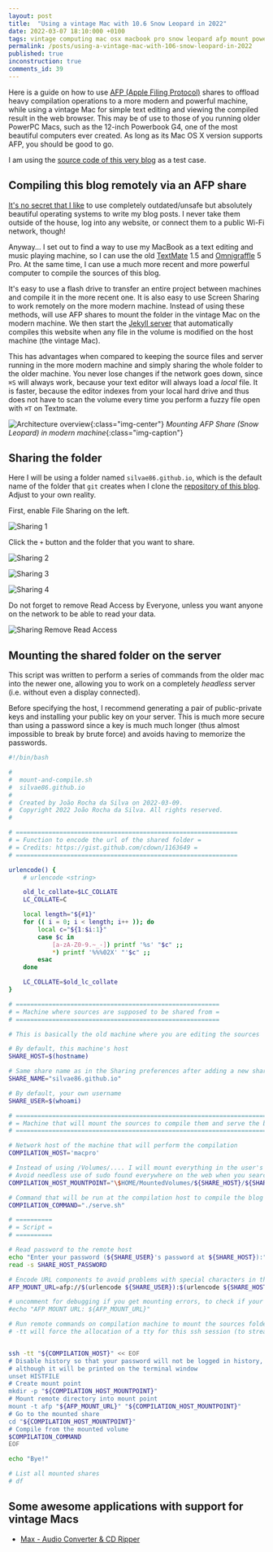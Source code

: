 ```yaml
---
layout: post
title:  "Using a vintage Mac with 10.6 Snow Leopard in 2022"
date: 2022-03-07 18:10:000 +0100
tags: vintage computing mac osx macbook pro snow leopard afp mount powerbook g4
permalink: /posts/using-a-vintage-mac-with-106-snow-leopard-in-2022
published: true
inconstruction: true
comments_id: 39
---
```


Here is a guide on how to use [AFP (Apple Filing Protocol)](https://en.wikipedia.org/wiki/Apple_Filing_Protocol) shares to offload heavy compilation operations to a more modern and powerful machine, while using a vintage Mac for simple text editing and viewing the compiled result in the web browser. This may be of use to those of you running older PowerPC Macs, such as the 12-inch Powerbook G4, one of the most beautiful computers ever created. As long as its Mac OS X version supports AFP, you should be good to go. 

I am using the [source code of this very blog](http://github.com/silvae86/silvae86.github.io) as a test case. 

## Compiling this blog remotely via an AFP share

[It's no secret that I like](/2022/03/10/review-my-mac-computers-since-2007-present/) to use completely outdated/unsafe but absolutely beautiful operating systems to write my blog posts. I never take them outside of the house, log into any website, or connect them to a public Wi-Fi network, though!

Anyway... I set out to find a way to use my MacBook as a text editing and music playing machine, so I can use the old [TextMate](https://macromates.com) 1.5 and [Omnigraffle](https://www.omnigroup.com/omnigraffle/) 5 Pro. At the same time, I can use a much more recent and more powerful computer to compile the sources of this blog.

It's easy to use a flash drive to transfer an entire project between machines and compile it in the more recent one. It is also easy to use Screen Sharing to work remotely on the more modern machine. Instead of using these methods, will use AFP shares to mount the folder in the vintage Mac on the modern machine. We then start the [Jekyll server](https://jekyllrb.com) that automatically compiles this website when any file in the volume is modified on the host machine (the vintage Mac).

This has advantages when compared to keeping the source files and server running in the more modern machine and simply sharing the whole folder to the older machine. You never lose changes if the network goes down, since `⌘S` will always work, because your text editor will always load a *local* file. It is faster, because the editor indexes from your local hard drive and thus does not have to scan the volume every time you perform a fuzzy file open with `⌘T` on Textmate.

![Architecture overview](/assets/images/post-images/2022-03-04-using-a-vintage-mac-with-106-snow-leopard-in-2022/MountAFPVolumesDiagram.png){:class="img-center"}
*Mounting AFP Share (Snow Leopard) in modern machine*{:class="img-caption"}

## Sharing the folder

Here I will be using a folder named `silvae86.github.io`, which is the default name of the folder that `git` creates when I clone the [repository of this blog](https://github.com/silvae86/silvae86.github.io). Adjust to your own reality.

First, enable File Sharing on the left. 

![Sharing 1](/assets/images/post-images/2022-03-04-using-a-vintage-mac-with-106-snow-leopard-in-2022/sharing_1.png)

Click the `+` button and the folder that you want to share.

![Sharing 2](/assets/images/post-images/2022-03-04-using-a-vintage-mac-with-106-snow-leopard-in-2022/sharing_2.png)

![Sharing 3](/assets/images/post-images/2022-03-04-using-a-vintage-mac-with-106-snow-leopard-in-2022/sharing_3.png)

![Sharing 4](/assets/images/post-images/2022-03-04-using-a-vintage-mac-with-106-snow-leopard-in-2022/sharing_4.png)

Do not forget to remove Read Access by Everyone, unless you want anyone on the network to be able to read your data.

![Sharing Remove Read Access](/assets/images/post-images/2022-03-04-using-a-vintage-mac-with-106-snow-leopard-in-2022/sharing_remove_read_access.png)

## Mounting the shared folder on the server

This script was written to perform a series of commands from the older mac into the newer one, allowing you to work on a completely *headless* server (i.e. without even a display connected).

Before specifying the host, I recommend generating a pair of public-private keys and installing your public key on your server. This is much more secure than using a password since a key is much much longer (thus almost impossible to break by brute force) and avoids having to memorize the passwords.

```bash
#!/bin/bash

# 
#  mount-and-compile.sh
#  silvae86.github.io
#  
#  Created by João Rocha da Silva on 2022-03-09.
#  Copyright 2022 João Rocha da Silva. All rights reserved.
# 

# =============================================================
# = Function to encode the url of the shared folder =
# = Credits: https://gist.github.com/cdown/1163649 =
# =============================================================

urlencode() {
    # urlencode <string>

    old_lc_collate=$LC_COLLATE
    LC_COLLATE=C

    local length="${#1}"
    for (( i = 0; i < length; i++ )); do
        local c="${1:$i:1}"
        case $c in
            [a-zA-Z0-9.~_-]) printf '%s' "$c" ;;
            *) printf '%%%02X' "'$c" ;;
        esac
    done

    LC_COLLATE=$old_lc_collate
}

# ========================================================
# = Machine where sources are supposed to be shared from =
# ========================================================

# This is basically the old machine where you are editing the sources

# By default, this machine's host
SHARE_HOST=$(hostname) 	

# Same share name as in the Sharing preferences after adding a new shared folder
SHARE_NAME="silvae86.github.io"

# By default, your own username
SHARE_USER=$(whoami)	

# ==========================================================================
# = Machine that will mount the sources to compile them and serve the blog =
# ==========================================================================

# Network host of the machine that will perform the compilation
COMPILATION_HOST='macpro'

# Instead of using /Volumes/.... I will mount everything in the user's own home folder, under a MountPoints subfolder.
# Avoid needless use of sudo found everywhere on the web when you search about mounts in OS X
COMPILATION_HOST_MOUNTPOINT="\$HOME/MountedVolumes/${SHARE_HOST}/${SHARE_NAME}"

# Command that will be run at the compilation host to compile the blog on any modification and serve it
COMPILATION_COMMAND="./serve.sh"

# ==========
# = Script =
# ==========

# Read password to the remote host
echo "Enter your password (${SHARE_USER}'s password at ${SHARE_HOST}):"
read -s SHARE_HOST_PASSWORD

# Encode URL components to avoid problems with special characters in the mount URLs
AFP_MOUNT_URL=afp://$(urlencode ${SHARE_USER}):$(urlencode ${SHARE_HOST_PASSWORD})@$(urlencode ${SHARE_HOST})/$(urlencode $SHARE_NAME)

# uncomment for debugging if you get mounting errors, to check if your password is correctly escaped
#echo "AFP MOUNT URL: ${AFP_MOUNT_URL}"

# Run remote commands on compilation machine to mount the sources folder from the Share and perform the compilation
# -tt will force the allocation of a tty for this ssh session (to stream compilation output)


ssh -tt "${COMPILATION_HOST}" << EOF 
# Disable history so that your password will not be logged in history,
# although it will be printed on the terminal window
unset HISTFILE
# Create mount point
mkdir -p "${COMPILATION_HOST_MOUNTPOINT}"
# Mount remote directory into mount point
mount -t afp "${AFP_MOUNT_URL}" "${COMPILATION_HOST_MOUNTPOINT}"
# Go to the mounted share
cd "${COMPILATION_HOST_MOUNTPOINT}"
# Compile from the mounted volume
$COMPILATION_COMMAND
EOF

echo "Bye!"

# List all mounted shares
# df
```

## Some awesome applications with support for vintage Macs

- [Max - Audio Converter & CD Ripper](https://sbooth.org/Max)










 






